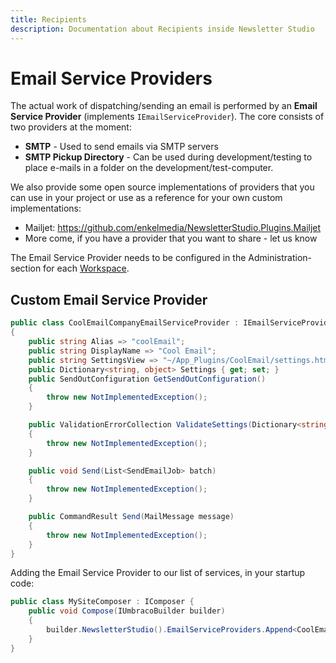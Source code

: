 ```yaml
---
title: Recipients
description: Documentation about Recipients inside Newsletter Studio
---
```

# Email Service Providers
The actual work of dispatching/sending an email is performed by an **Email Service Provider** (implements `IEmailServiceProvider`). The core consists of two providers at the moment:

* **SMTP** - Used to send emails via SMTP servers 
* **SMTP Pickup Directory** - Can be used during development/testing to place e-mails in a folder on the development/test-computer.

We also provide some open source implementations of providers that you can use in your project or use as a reference for your own custom implementations:

* Mailjet: https://github.com/enkelmedia/NewsletterStudio.Plugins.Mailjet
* More come, if you have a provider that you want to share - let us know

The Email Service Provider needs to be configured in the Administration-section for each [Workspace](../concepts/workspaces.md).


## Custom Email Service Provider


```csharp
public class CoolEmailCompanyEmailServiceProvider : IEmailServiceProvider
{
    public string Alias => "coolEmail";
    public string DisplayName => "Cool Email";
    public string SettingsView => "~/App_Plugins/CoolEmail/settings.html";
    public Dictionary<string, object> Settings { get; set; }
    public SendOutConfiguration GetSendOutConfiguration()
    {
        throw new NotImplementedException();
    }

    public ValidationErrorCollection ValidateSettings(Dictionary<string, object> settings)
    {
        throw new NotImplementedException();
    }

    public void Send(List<SendEmailJob> batch)
    {
        throw new NotImplementedException();
    }

    public CommandResult Send(MailMessage message)
    {
        throw new NotImplementedException();
    }
}
```

Adding the Email Service Provider to our list of services, in your startup code:


```csharp
public class MySiteComposer : IComposer {
    public void Compose(IUmbracoBuilder builder)
    {
        builder.NewsletterStudio().EmailServiceProviders.Append<CoolEmailCompanyEmailServiceProvider>();
    }
}
```